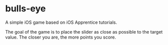 # bulls-eye
A simple iOS game based on iOS Apprentice tutorials.

The goal of the game is to place the slider as close as possible to the target value. 
The closer you are, the more points you score.
